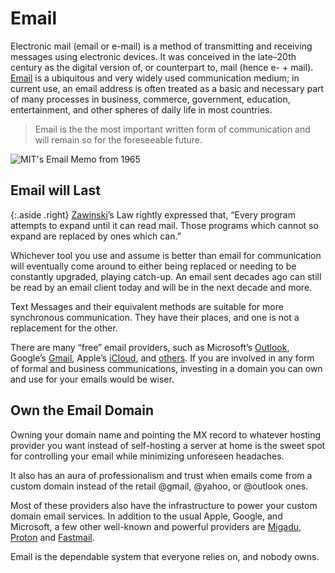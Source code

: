 # Email

Electronic mail (email or e-mail) is a method of transmitting and receiving messages using electronic devices. It was conceived in the late–20th century as the digital version of, or counterpart to, mail (hence e- + mail). [Email](https://en.wikipedia.org/wiki/Email) is a ubiquitous and very widely used communication medium; in current use, an email address is often treated as a basic and necessary part of many processes in business, commerce, government, education, entertainment, and other spheres of daily life in most countries.

> Email is the the most important written form of communication and will remain so for the foreseeable future.

![MIT's Email Memo from 1965](https://cdn.oinam.com/img/internet/email-memo-mit-1965.webp)

## Email will Last

{:.aside .right}
[Zawinski](https://en.wikipedia.org/wiki/Jamie_Zawinski)’s Law rightly expressed that, “Every program attempts to expand until it can read mail. Those programs which cannot so expand are replaced by ones which can.”

Whichever tool you use and assume is better than email for communication will eventually come around to either being replaced or needing to be constantly upgraded, playing catch-up. An email sent decades ago can still be read by an email client today and will be in the next decade and more.

Text Messages and their equivalent methods are suitable for more synchronous communication. They have their places, and one is not a replacement for the other.

There are many “free” email providers, such as Microsoft’s [Outlook](https://outlook.com/), Google’s [Gmail](https://www.google.com/gmail/about/), Apple’s [iCloud](https://www.icloud.com), and [others](https://en.wikipedia.org/wiki/Comparison_of_webmail_providers). If you are involved in any form of formal and business communications, investing in a domain you can own and use for your emails would be wiser.

## Own the Email Domain

Owning your domain name and pointing the MX record to whatever hosting provider you want instead of self-hosting a server at home is the sweet spot for controlling your email while minimizing unforeseen headaches.

It also has an aura of professionalism and trust when emails come from a custom domain instead of the retail @gmail, @yahoo, or @outlook ones.

Most of these providers also have the infrastructure to power your custom domain email services. In addition to the usual Apple, Google, and Microsoft, a few other well-known and powerful providers are [Migadu](https://www.migadu.com), [Proton](https://proton.me) and [Fastmail](https://www.fastmail.com).

Email is the dependable system that everyone relies on, and nobody owns.